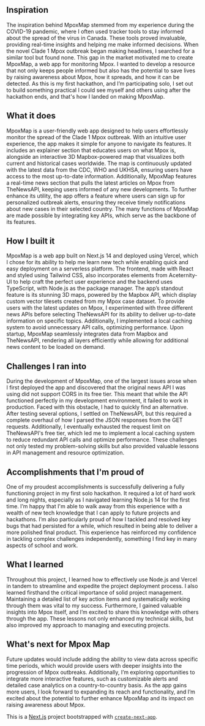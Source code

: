 ## Inspiration

The inspiration behind MpoxMap stemmed from my experience during the COVID-19 pandemic, where I often used tracker tools to stay informed about the spread of the virus in Canada. These tools proved invaluable, providing real-time insights and helping me make informed decisions. When the novel Clade 1 Mpox outbreak began making headlines, I searched for a similar tool but found none. This gap in the market motivated me to create MpoxMap, a web app for monitoring Mpox. I wanted to develop a resource that not only keeps people informed but also has the potential to save lives by raising awareness about Mpox, how it spreads, and how it can be detected. As this is my first hackathon, and I’m participating solo, I set out to build something practical I could see myself and others using after the hackathon ends, and that's how I landed on making MpoxMap. 

## What it does

MpoxMap is a user-friendly web app designed to help users effortlessly monitor the spread of the Clade 1 Mpox outbreak. With an intuitive user experience, the app makes it simple for anyone to navigate its features. It includes an explainer section that educates users on what Mpox is, alongside an interactive 3D Mapbox-powered map that visualizes both current and historical cases worldwide. The map is continuously updated with the latest data from the CDC, WHO and UKHSA, ensuring users have access to the most up-to-date information. Additionally, MpoxMap features a real-time news section that pulls the latest articles on Mpox from TheNewsAPI, keeping users informed of any new developments. To further enhance its utility, the app offers a feature where users can sign up for personalized outbreak alerts, ensuring they receive timely notifications about new cases in their selected country. The many functions of MpoxMap are made possible by integrating key APIs, which serve as the backbone of its features.

## How I built it

MpoxMap is a web app built on Next.js 14 and deployed using Vercel, which I chose for its ability to help me learn new tech while enabling quick and easy deployment on a serverless platform. The frontend, made with React and styled using Tailwind CSS, also incorporates elements from Aceternity-UI to help craft the perfect user experience and the backend uses TypeScript, with Node.js as the package manager. The app’s standout feature is its stunning 3D maps, powered by the Mapbox API, which display custom vector tilesets created from my Mpox case dataset. To provide users with the latest updates on Mpox, I experimented with three different news APIs before selecting TheNewsAPI for its ability to deliver up-to-date information on specific topics. Additionally, I implemented a local caching system to avoid unnecessary API calls, optimizing performance. Upon startup, MpoxMap seamlessly integrates data from Mapbox and TheNewsAPI, rendering all layers efficiently while allowing for additional news content to be loaded on demand.

## Challenges I ran into

During the development of MpoxMap, one of the largest issues arose when I first deployed the app and discovered that the original news API I was using did not support CORS in its free tier. This meant that while the API functioned perfectly in my development environment, it failed to work in production. Faced with this obstacle, I had to quickly find an alternative. After testing several options, I settled on TheNewsAPI, but this required a complete overhaul of how I parsed the JSON responses from the GET requests. Additionally, I eventually exhausted the request limit on TheNewsAPI's free tier, which led me to implement a local caching system to reduce redundant API calls and optimize performance. These challenges not only tested my problem-solving skills but also provided valuable lessons in API management and resource optimization.

## Accomplishments that I'm proud of

One of my proudest accomplishments is successfully delivering a fully functioning project in my first solo hackathon. It required a lot of hard work and long nights, especially as I navigated learning Node.js 14 for the first time. I’m happy that I'm able to walk away from this experience with a wealth of new tech knowledge that I can apply to future projects and hackathons. I’m also particularly proud of how I tackled and resolved key bugs that had persisted for a while, which resulted in being able to deliver a more polished final product. This experience has reinforced my confidence in tackling complex challenges independently, something I find key in many aspects of school and work.

## What I learned

Throughout this project, I learned how to effectively use Node.js and Vercel in tandem to streamline and expedite the project deployment process. I also learned firsthand the critical importance of solid project management. Maintaining a detailed list of key action items and systematically working through them was vital to my success.  Furthermore, I gained valuable insights into Mpox itself, and I’m excited to share this knowledge with others through the app. These lessons not only enhanced my technical skills, but also improved my approach to managing and executing projects.

## What's next for Mpox Map

Future updates would include adding the ability to view data across specific time periods, which would provide users with deeper insights into the progression of Mpox outbreaks. Additionally, I’m exploring opportunities to integrate more interactive features, such as customizable alerts and detailed case analytics on a country-to-country basis. As the app gains more users, I look forward to expanding its reach and functionality, and I’m excited about the potential to further enhance MpoxMap and its impact on raising awareness about Mpox.

This is a [Next.js](https://nextjs.org/) project bootstrapped with [`create-next-app`](https://github.com/vercel/next.js/tree/canary/packages/create-next-app).
